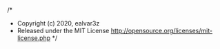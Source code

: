/*
* Copyright (c) 2020, ealvar3z
* Released under the MIT License <http://opensource.org/licenses/mit-license.php>
*/
